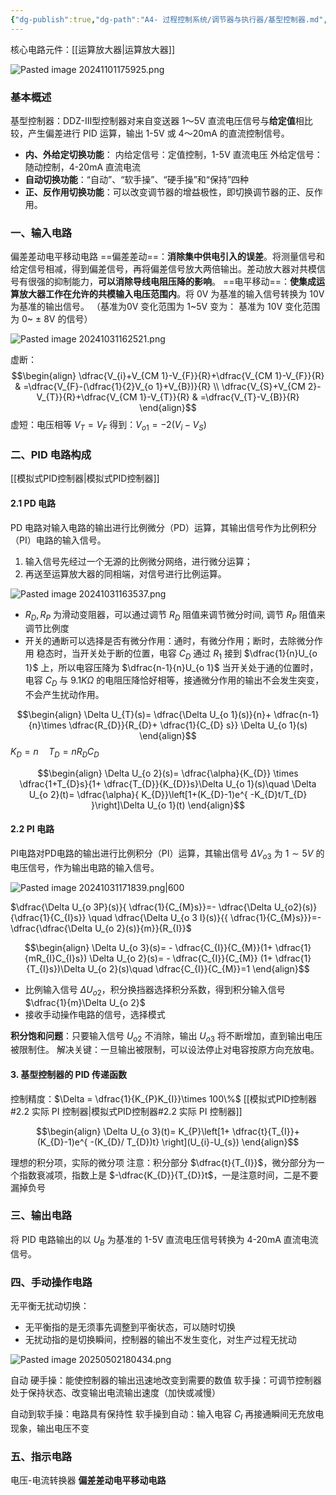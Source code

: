```yaml
---
{"dg-publish":true,"dg-path":"A4- 过程控制系统/调节器与执行器/基型控制器.md","permalink":"/A4- 过程控制系统/调节器与执行器/基型控制器/","dgPassFrontmatter":true,"noteIcon":"","created":"2024-10-08T09:53:27.180+08:00","updated":"2025-08-28T21:53:13.059+08:00"}
---
```


核心电路元件：[[运算放大器\|运算放大器]]

![Pasted image 20241101175925.png](/img/user/Functional%20files/Photo%20Resources/Pasted%20image%2020241101175925.png)

### 基本概述
基型控制器：DDZ-Ⅲ型控制器对来自变送器 1～5V 直流电压信号与**给定值**相比较，产生偏差进行 PID 运算，输出 1-5V 或 4～20mA 的直流控制信号。
- **内、外给定切换功能**：
	内给定信号：定值控制，1-5V 直流电压
	外给定信号：随动控制，4-20mA 直流电流
- **自动切换功能**：“自动”、“软手操”、“硬手操”和“保持”四种
- **正、反作用切换功能**：可以改变调节器的增益极性，即切换调节器的正、反作用。

### 一、输入电路
偏差差动电平移动电路
==偏差差动==：**消除集中供电引入的误差**。将测量信号和给定信号相减，得到偏差信号，再将偏差信号放大两倍输出。差动放大器对共模信号有很强的抑制能力，**可以消除导线电阻压降的影响**。
==电平移动==：**使集成运算放大器工作在允许的共模输入电压范围内**。将 0V 为基准的输入信号转换为 10V 为基准的输出信号。
（基准为0V 变化范围为 1~5V 变为： 基准为 10V 变化范围为 0~ $\pm$ 8V 的信号）


![Pasted image 20241031162521.png](/img/user/Functional%20files/Photo%20Resources/Pasted%20image%2020241031162521.png)


虚断：
$$\begin{align}
\dfrac{V_{i}+V_{CM 1}-V_{F}}{R}+\dfrac{V_{CM 1}-V_{F}}{R} & =\dfrac{V_{F}-(\dfrac{1}{2}V_{o 1}+V_{B})}{R} \\
\dfrac{V_{S}+V_{CM 2}-V_{T}}{R}+\dfrac{V_{CM 1}-V_{T}}{R} & =\dfrac{V_{T}-V_{B}}{R} 
\end{align}$$
虚短：电压相等 $V_{T}=V_{F}$
得到：$V_{o 1}=-2(V_{i}-V_{S})$

### 二、PID 电路构成
[[模拟式PID控制器\|模拟式PID控制器]]
#### 2.1 PD 电路
PD 电路对输入电路的输出进行比例微分（PD）运算，其输出信号作为比例积分（PI）电路的输入信号。
1. 输入信号先经过一个无源的比例微分网络，进行微分运算；
2. 再送至运算放大器的同相端，对信号进行比例运算。

![Pasted image 20241031163537.png](/img/user/Functional%20files/Photo%20Resources/Pasted%20image%2020241031163537.png)

-  $R_{D},R_{P}$ 为滑动变阻器，可以通过调节 $R_{D}$ 阻值来调节微分时间, 调节 $R_{P}$ 阻值来调节比例度
- 开关的通断可以选择是否有微分作用：通时，有微分作用；断时，去除微分作用
	稳态时，当开关处于断的位置，电容 $C_{D}$ 通过 $R_{1}$ 接到 $\dfrac{1}{n}U_{o 1}$ 上，所以电容压降为 $\dfrac{n-1}{n}U_{o 1}$
	当开关处于通的位置时，电容 $C_{D}$ 与 $9.1K \Omega$ 的电阻压降恰好相等，接通微分作用的输出不会发生突变，不会产生扰动作用。

$$\begin{align}
\Delta U_{T}(s)= \dfrac{\Delta U_{o 1}(s)}{n}+ \dfrac{n-1}{n}\times \dfrac{R_{D}}{R_{D}+ \dfrac{1}{C_{D} s}} \Delta U_{o 1}(s)
\end{align}$$
$K_{D}=n\quad T_{D}=n R_{D}C_{D}$

$$\begin{align}
\Delta U_{o 2}(s)= \dfrac{\alpha}{K_{D}} \times \dfrac{1+T_{D}s}{1+ \dfrac{T_{D}}{K_{D}}s}\Delta U_{o 1}(s)\quad  \Delta U_{o 2}(t)= \dfrac{\alpha}{ K_{D}}\left[1+(K_{D}-1)e^{  -K_{D}t/T_{D} }\right]\Delta U_{o 1}(t)
\end{align}$$
#### 2.2 PI 电路 
PI电路对PD电路的输出进行比例积分（PI）运算，其输出信号 $\Delta V_{o 3}$ 为 $1\sim 5V$ 的电压信号，作为输出电路的输入信号。

![Pasted image 20241031171839.png|600](/img/user/Functional%20files/Photo%20Resources/Pasted%20image%2020241031171839.png)

$\dfrac{\Delta U_{o 3P}(s)}{ \dfrac{1}{C_{M}s}}=- \dfrac{\Delta U_{o2}(s)}{\dfrac{1}{C_{I}s}}  \quad \dfrac{\Delta U_{o 3 I}(s)}{{ \dfrac{1}{C_{M}s}}}=-\dfrac{\dfrac{\Delta U_{o 2}(s)}{m}}{R_{I}}$

$$\begin{align}
\Delta U_{o 3}(s)= - \dfrac{C_{I}}{C_{M}}(1+ \dfrac{1}{mR_{I}C_{I}s}) \Delta U_{o 2}(s)= - \dfrac{C_{I}}{C_{M}} (1+ \dfrac{1}{T_{I}s})\Delta U_{o 2}(s)\quad  \dfrac{C_{I}}{C_{M}}=1
\end{align}$$

- 比例输入信号 $\Delta U_{o 2}$，积分换挡器选择积分系数，得到积分输入信号 $\dfrac{1}{m}\Delta U_{o 2}$
- 接收手动操作电路的信号，选择模式

**积分饱和问题**：只要输入信号 $U_{o 2}$ 不消除，输出 $U_{ o 3}$ 将不断增加，直到输出电压被限制住。
解决关键：一旦输出被限制，可以设法停止对电容按原方向充放电。

#### 3. 基型控制器的 PID 传递函数
控制精度：$\Delta = \dfrac{1}{K_{P}K_{I}}\times 100\%$
[[模拟式PID控制器#2.2 实际 PI 控制器\|模拟式PID控制器#2.2 实际 PI 控制器]]

$$\begin{align}
 \Delta U_{o 3}(t)= K_{P}\left[1+ \dfrac{t}{T_{I}}+ (K_{D}-1)e^{  -(K_{D}/ T_{D})t} \right](U_{i}-U_{s})
\end{align}$$

理想的积分项，实际的微分项
注意：积分部分 $\dfrac{t}{T_{I}}$，微分部分为一个指数衰减项，指数上是 $-\dfrac{K_{D}}{T_{D}}t$，一是注意时间，二是不要漏掉负号

### 三、输出电路
将 PID 电路输出的以 $U_{B}$ 为基准的 1-5V 直流电压信号转换为 4-20mA 直流电流信号。


### 四、手动操作电路
无平衡无扰动切换：
- 无平衡指的是无须事先调整到平衡状态，可以随时切换
- 无扰动指的是切换瞬间，控制器的输出不发生变化，对生产过程无扰动

![Pasted image 20250502180434.png](/img/user/Functional%20files/Photo%20Resources/Pasted%20image%2020250502180434.png)

自动
硬手操：能使控制器的输出迅速地改变到需要的数值
软手操：可调节控制器处于保持状态、改变输出电流输出速度（加快或减慢）

自动到软手操：电路具有保持性
软手操到自动：输入电容 $C_{I}$ 再接通瞬间无充放电现象，输出电压不变

### 五、指示电路
电压-电流转换器
**偏差差动电平移动电路**

